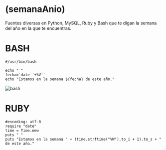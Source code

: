 (semanaAnio)
==========

Fuentes diversas en Python, MySQL, Ruby y Bash que te digan la semana del año en la que te encuentras.

BASH
====
```
#/usr/bin/bash

echo " "
fecha=`date '+%V'`
echo "Estamos en la semana ${fecha} de este año."
```
![bash](http://www.google.es/imgres?imgurl=http://www.muylinux.com/wp-content/uploads/2009/12/bash-500x375.png&imgrefurl=http://www.muylinux.com/2009/12/23/introduccion-a-bash&h=375&w=500&tbnid=xXLq0D-WBd0U6M:&zoom=1&docid=A778po2XLotdBM&ei=JwYjVZumPIrfU6f4gPgO&tbm=isch&ved=0CDMQMygBMAE)

RUBY
====

```
#encoding: utf-8
require "date"
time = Time.new
puts " "
puts "Estamos en la semana " + (time.strftime("%W").to_i + 1).to_s + " de este año."
```